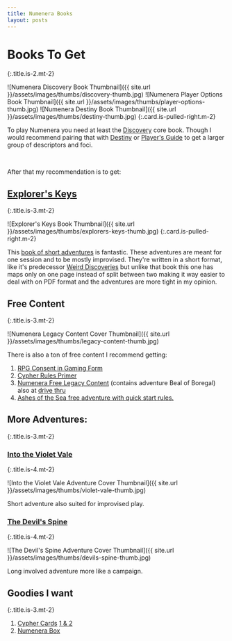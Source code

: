 ```yaml
---
title: Numenera Books
layout: posts
---
```


# Books To Get
{:.title.is-2.mt-2} 

![Numenera Discovery Book Thumbnail]({{ site.url }}/assets/images/thumbs/discovery-thumb.jpg)
![Numenera Player Options Book Thumbnail]({{ site.url }}/assets/images/thumbs/player-options-thumb.jpg)
![Numenera Destiny Book Thumbnail]({{ site.url }}/assets/images/thumbs/destiny-thumb.jpg)
{:.card.is-pulled-right.m-2}

To play Numenera you need at least the [Discovery][] core book. Though I would recommend pairing that with [Destiny][] or [Player's Guide][] to get a larger group of descriptors and foci. 

<br>

After that my recommendation is to get:

## [Explorer's Keys][]
{:.title.is-3.mt-2} 

![Explorer's Keys Book Thumbnail]({{ site.url }}/assets/images/thumbs/explorers-keys-thumb.jpg)
{:.card.is-pulled-right.m-2}

This [book of short adventures][] is fantastic. These adventures are meant for one session and to be mostly improvised. They're written in a short format, like it's predecessor [Weird Discoveries][] but unlike that book this one has maps only on one page instead of split between two making it way easier to deal with on PDF format and the adventures are more tight in my opinion.  

## Free Content
{:.title.is-3.mt-2} 

![Numenera Legacy Content Cover Thumbnail]({{ site.url }}/assets/images/thumbs/legacy-content-thumb.jpg)


There is also a ton of free content I recommend getting:
1. [RPG Consent in Gaming Form](https://www.montecookgames.com/store/product/consent-in-gaming/)
2. [Cypher Rules Primer](https://www.montecookgames.com/store/product/cypher-system-rules-primer/) 
3. [Numenera Free Legacy Content](https://www.montecookgames.com/store/product/numenera-discovery-and-destiny/) (contains adventure Beal of Boregal) also at [drive thru](https://www.drivethrurpg.com/product/253970/Original-Numenera-Corebook-Legacy-Content)
4. [Ashes of the Sea free adventure with quick start rules.](https://www.drivethrurpg.com/product/247640/Ashes-of-the-Sea-FREE-Numenera-Quickstart-Rules-and-Adventure)

## More Adventures:
{:.title.is-3.mt-2} 

### [Into the Violet Vale][]
{:.title.is-4.mt-2} 

![Into the Violet Vale Adventure Cover Thumbnail]({{ site.url }}/assets/images/thumbs/violet-vale-thumb.jpg)

Short adventure also suited for improvised play.

### [The Devil's Spine][]
{:.title.is-4.mt-2} 

![The Devil's Spine Adventure Cover Thumbnail]({{ site.url }}/assets/images/thumbs/devils-spine-thumb.jpg)

Long involved adventure more like a campaign.

## Goodies I want
{:.title.is-3.mt-2} 

1. [Cypher Cards](https://www.montecookgames.com/store/product/numenera-cypher-deck/) [1 & 2](https://www.montecookgames.com/store/product/numenera-cypher-deck-2-pdf/)
2. [Numenera Box](https://www.montecookgames.com/store/product/numenera-deck-box/)

[Explorer's Keys]: https://www.drivethrurpg.com/product/285114/Explorers-Keys
[book of short adventures]: https://www.drivethrurpg.com/product/285114/Explorers-Keys
[Weird Discoveries]: https://www.drivethrurpg.com/product/148098/Weird-Discoveries-Ten-Instant-Adventures-for-Numenera
[Into the Violet Vale]: https://www.drivethrurpg.com/product/133401/Into-the-Violet-Vale
[Discovery]: https://www.montecookgames.com/store/product/numenera-discovery-and-destiny/
[Destiny]: https://www.montecookgames.com/store/product/numenera-discovery-and-destiny/
[The Devil's Spine]: https://www.drivethrurpg.com/product/120025/The-Devils-Spine
[Player's Guide]: https://www.drivethrurpg.com/product/253972/Numenera-Players-Guide